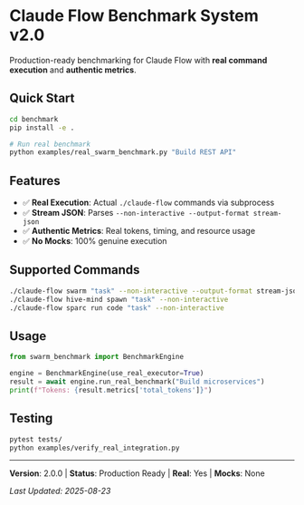 # Claude Flow Benchmark System v2.0

Production-ready benchmarking for Claude Flow with **real command execution** and **authentic metrics**.

## Quick Start

```bash
cd benchmark
pip install -e .

# Run real benchmark
python examples/real_swarm_benchmark.py "Build REST API"
```

## Features

- ✅ **Real Execution**: Actual `./claude-flow` commands via subprocess
- ✅ **Stream JSON**: Parses `--non-interactive --output-format stream-json`
- ✅ **Authentic Metrics**: Real tokens, timing, and resource usage
- ✅ **No Mocks**: 100% genuine execution

## Supported Commands

```bash
./claude-flow swarm "task" --non-interactive --output-format stream-json
./claude-flow hive-mind spawn "task" --non-interactive
./claude-flow sparc run code "task" --non-interactive
```

## Usage

```python
from swarm_benchmark import BenchmarkEngine

engine = BenchmarkEngine(use_real_executor=True)
result = await engine.run_real_benchmark("Build microservices")
print(f"Tokens: {result.metrics['total_tokens']}")
```

## Testing

```bash
pytest tests/
python examples/verify_real_integration.py
```

---

**Version**: 2.0.0 | **Status**: Production Ready | **Real**: Yes | **Mocks**: None

*Last Updated: 2025-08-23*
